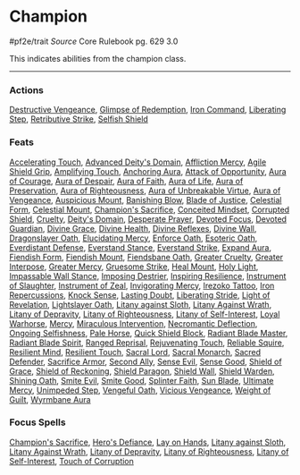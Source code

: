 # Champion
#pf2e/trait 
*Source* Core Rulebook pg. 629 3.0

This indicates abilities from the champion class.

---

### Actions
[Destructive Vengeance](Destructive%20Vengeance), [Glimpse of Redemption](Glimpse%20of%20Redemption), [Iron Command](Iron%20Command), [Liberating Step](Liberating%20Step), [Retributive Strike](Retributive%20Strike), [Selfish Shield](Selfish%20Shield)

### Feats
[Accelerating Touch](Accelerating%20Touch), [Advanced Deity's Domain](Advanced%20Deity's%20Domain), [Affliction Mercy](Affliction%20Mercy), [Agile Shield Grip](Agile%20Shield%20Grip), [Amplifying Touch](Amplifying%20Touch), [Anchoring Aura](Anchoring%20Aura), [Attack of Opportunity](../Rules/Actions/Attack%20of%20Opportunity.md), [Aura of Courage](Aura%20of%20Courage), [Aura of Despair](Aura%20of%20Despair), [Aura of Faith](Aura%20of%20Faith), [Aura of Life](Aura%20of%20Life), [Aura of Preservation](Aura%20of%20Preservation), [Aura of Righteousness](Aura%20of%20Righteousness), [Aura of Unbreakable Virtue](Aura%20of%20Unbreakable%20Virtue), [Aura of Vengeance](Aura%20of%20Vengeance), [Auspicious Mount](Auspicious%20Mount), [Banishing Blow](Banishing%20Blow), [Blade of Justice](Blade%20of%20Justice), [Celestial Form](Celestial%20Form), [Celestial Mount](Celestial%20Mount), [Champion's Sacrifice](Champion's%20Sacrifice.md), [Conceited Mindset](Conceited%20Mindset), [Corrupted Shield](Corrupted%20Shield), [Cruelty](Cruelty), [Deity's Domain](Deity's%20Domain), [Desperate Prayer](Desperate%20Prayer), [Devoted Focus](Devoted%20Focus), [Devoted Guardian](Devoted%20Guardian), [Divine Grace](Divine%20Grace), [Divine Health](Divine%20Health), [Divine Reflexes](Divine%20Reflexes), [Divine Wall](Divine%20Wall), [Dragonslayer Oath](Dragonslayer%20Oath), [Elucidating Mercy](Elucidating%20Mercy), [Enforce Oath](Enforce%20Oath), [Esoteric Oath](Esoteric%20Oath), [Everdistant Defense](Everdistant%20Defense), [Everstand Stance](Everstand%20Stance), [Everstand Strike](Everstand%20Strike), [Expand Aura](Expand%20Aura), [Fiendish Form](Fiendish%20Form), [Fiendish Mount](Fiendish%20Mount), [Fiendsbane Oath](Fiendsbane%20Oath), [Greater Cruelty](Greater%20Cruelty), [Greater Interpose](Greater%20Interpose), [Greater Mercy](Greater%20Mercy), [Gruesome Strike](Gruesome%20Strike), [Heal Mount](Heal%20Mount), [Holy Light](Holy%20Light), [Impassable Wall Stance](Impassable%20Wall%20Stance), [Imposing Destrier](Imposing%20Destrier), [Inspiring Resilience](Inspiring%20Resilience), [Instrument of Slaughter](Instrument%20of%20Slaughter), [Instrument of Zeal](Instrument%20of%20Zeal), [Invigorating Mercy](Invigorating%20Mercy), [Irezoko Tattoo](Irezoko%20Tattoo), [Iron Repercussions](Iron%20Repercussions), [Knock Sense](Knock%20Sense), [Lasting Doubt](Lasting%20Doubt), [Liberating Stride](Liberating%20Stride), [Light of Revelation](Light%20of%20Revelation.md), [Lightslayer Oath](Lightslayer%20Oath), [Litany against Sloth](Litany%20against%20Sloth.md), [Litany Against Wrath](Litany%20Against%20Wrath.md), [Litany of Depravity](Litany%20of%20Depravity.md), [Litany of Righteousness](Litany%20of%20Righteousness.md), [Litany of Self-Interest](Litany%20of%20Self-Interest.md), [Loyal Warhorse](Loyal%20Warhorse), [Mercy](Mercy), [Miraculous Intervention](Miraculous%20Intervention), [Necromantic Deflection](Necromantic%20Deflection), [Ongoing Selfishness](Ongoing%20Selfishness), [Pale Horse](Pale%20Horse), [Quick Shield Block](Quick%20Shield%20Block), [Radiant Blade Master](Radiant%20Blade%20Master), [Radiant Blade Spirit](Radiant%20Blade%20Spirit), [Ranged Reprisal](Ranged%20Reprisal), [Rejuvenating Touch](Rejuvenating%20Touch), [Reliable Squire](Reliable%20Squire), [Resilient Mind](Resilient%20Mind), [Resilient Touch](Resilient%20Touch), [Sacral Lord](Sacral%20Lord), [Sacral Monarch](Sacral%20Monarch), [Sacred Defender](Sacred%20Defender), [Sacrifice Armor](Sacrifice%20Armor), [Second Ally](Second%20Ally), [Sense Evil](Sense%20Evil), [Sense Good](Sense%20Good), [Shield of Grace](Shield%20of%20Grace), [Shield of Reckoning](Shield%20of%20Reckoning), [Shield Paragon](Shield%20Paragon), [Shield Wall](Shield%20Wall), [Shield Warden](Shield%20Warden), [Shining Oath](Shining%20Oath), [Smite Evil](Smite%20Evil), [Smite Good](Smite%20Good), [Splinter Faith](Splinter%20Faith), [Sun Blade](Sun%20Blade.md), [Ultimate Mercy](Ultimate%20Mercy), [Unimpeded Step](Unimpeded%20Step), [Vengeful Oath](Vengeful%20Oath), [Vicious Vengeance](Vicious%20Vengeance), [Weight of Guilt](Weight%20of%20Guilt), [Wyrmbane Aura](Wyrmbane%20Aura)

### Focus Spells
[Champion's Sacrifice](Champion's%20Sacrifice.md), [Hero's Defiance](Hero's%20Defiance.md), [Lay on Hands](Lay%20on%20Hands.md), [Litany against Sloth](Litany%20against%20Sloth.md), [Litany Against Wrath](Litany%20Against%20Wrath.md), [Litany of Depravity](Litany%20of%20Depravity.md), [Litany of Righteousness](Litany%20of%20Righteousness.md), [Litany of Self-Interest](Litany%20of%20Self-Interest.md), [Touch of Corruption](Touch%20of%20Corruption.md)